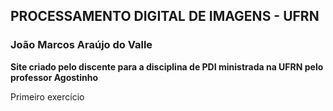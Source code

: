 ## PROCESSAMENTO DIGITAL DE IMAGENS - UFRN

### João Marcos Araújo do Valle

**Site criado pelo discente para a disciplina de PDI ministrada na UFRN pelo professor Agostinho**

Primeiro exercício


